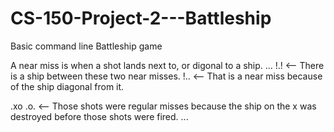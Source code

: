 # CS-150-Project-2---Battleship
Basic command line Battleship game

A near miss is when a shot lands next to, or digonal to a ship.
  ...
  !.! <-- There is a ship between these two near misses.
  !.. <-- That is a near miss because of the ship diagonal from it.
  
  .xo
  .o. <-- Those shots were regular misses because the ship on the x was destroyed before those shots were fired.
  ... 
